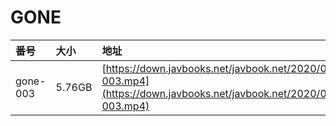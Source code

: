 # GONE

| 番号 | 大小 | 地址 |
| :--- | :--- | :--- |
| gone-003 | 5.76GB | [https://down.javbooks.net/javbook.net/2020/06/23/gone-003.mp4](https://down.javbooks.net/javbook.net/2020/06/23/gone-003.mp4) |

